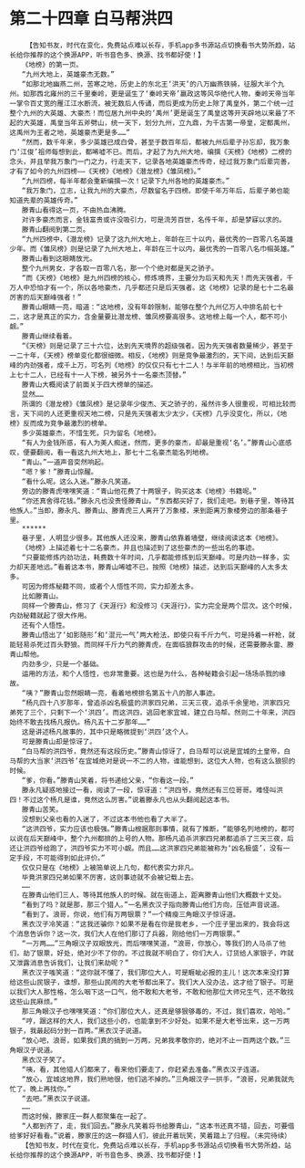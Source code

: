 # 第二十四章 白马帮洪四
        【告知书友，时代在变化，免费站点难以长存，手机app多书源站点切换看书大势所趋，站长给你推荐的这个换源APP，听书音色多、换源、找书都好使！】
       《地榜》的第一页。
       “九州大地上，英雄豪杰无数。”
       “如那北地幽燕二州，苦寒之地，历史上的东北王‘洪天’的八万幽燕铁骑，征服大半个九州。如那西北雍州的三千里秦岭，更是诞生了‘秦岭天帝’嬴政这等风华绝代人物，秦岭天帝当年一掌令百丈宽的雁江江水断流，被无数后人传诵，而后更成为历史上除了禹皇外，第二个统一过整个九州的大英雄、大豪杰！而位居九州中央的‘禹州’更是诞生了禹皇这等开天辟地以来最了不起的大英雄，禹皇当年五斧劈山，统一天下，划分九州，立九鼎，为千古第一帝皇，定都禹州，这禹州为王者之地，英雄豪杰更是多……”
       “然而，数千年来，多少英雄已成白骨，甚至于数百年后，都被九州后辈子孙忘却，我万象门‘江俊’祖师每想到此，都唏嘘不已。而后，才起了为九州大地，编撰《天榜》《地榜》二榜的念头，并且举我万象门一门之力，行走天下，记录各地英雄豪杰传奇，经过我万象门后辈完善，才有了如今的九州四榜——《天榜》《地榜》《潜龙榜》《雏凤榜》。”
       “九州四榜，每半年都会重新编撰一次！记录下九州各地的英雄豪杰。”
       “我万象门，立志，让我九州的大豪杰，尽数留名于四榜。即使千年万年后，后辈子弟也能知道先辈的英雄传奇。”
       滕青山看得这一页，不由热血沸腾。
       对许多豪杰而言，金钱富贵或许没吸引力，可是流芳百世，名传千年，却是梦寐以求的。
       滕青山翻阅到第二页。
       “九州四榜中，《潜龙榜》记录了这九州大地上，年龄在三十以内，最优秀的一百零八名英雄少年。而《雏凤榜》则是记录了九州大地上，年龄在三十以内，最优秀的一百零八名巾帼英雄。”
       滕青山看到这眼睛放光。
       整个九州男女，才各取一百零八名，那一个个绝对都是天之骄子。
       “而《天榜》《地榜》是九州四榜的核心，修炼境界，主要分为后天和先天！而先天强者，千万人中恐怕才有一个，所以各地豪杰，几乎都还只是后天强者。这《地榜》记录的是七十二名最厉害的后天巅峰强者！”
       滕青山眼睛一亮，暗道：“这地榜，没有年龄限制，能够在整个九州亿万人中排名前七十二，这才是真正的实力，含金量要比潜龙榜、雏凤榜要高很多。这地榜上每一个人，都不可小觑。”
       滕青山继续看着。
       “《天榜》则是记录了三十六位，达到先天境界的超级强者。因为先天强者数量稀少，甚至于一二十年，《天榜》榜单变化都很细微。相反，《地榜》则是竞争最激烈的，天下间，达到后天巅峰的内劲强者，成千上万，可名列《地榜》的仅仅只有七十二人！与半年前的地榜相比，当初榜上七十二人，已经有十一人下榜，被另外十一名豪杰顶替。”
       滕青山大概阅读了前面关于四大榜单的描述。
       显然……
       所谓的《潜龙榜》《雏凤榜》是记录年少俊杰、天之骄子的，虽然许多人很重视，可相比较而言，天下间的人还更重视天地二榜，只是先天强者太少太少，《天榜》几乎没变化，所以，《地榜》反而成为竞争最激烈的榜单。
       多少英雄豪杰，不惜生死，只为留名《地榜》。
       “有人为金钱所惑，有人为美人痴迷，然而，更多的豪杰，却最是重视‘名’。”滕青山心底感叹，便要翻阅，看一看这九州大地上，那七十二名豪杰能名列地榜。
       “青山。”一道声音突然响起。
       “嗯？爹！”滕青山惊醒。
       “看什么呢。这么入迷。”滕永凡笑道。
       旁边的滕青虎嘿嘿笑道：“青山他花费了十两银子，购买这本《地榜》书籍呢。”
       “你还真舍得花钱。”滕永凡也没责怪滕青山，“东西都买好了，我们走吧。到巷子里，等待其他族人。”当即，滕永凡、滕青山、滕青虎三人离开了万象楼，来到距离万象楼旁边的那条巷子里。
       ******
       巷子里，人明显少很多。其他族人还没来，滕青山依靠着墙壁，继续阅读这本《地榜》。
       《地榜》上描述着七十二名豪杰，并且也描述到了这些豪杰的一些出名的事迹。
       “只要能修炼内劲功法，耗费数十年时间，几乎都能修炼到后天巅峰。可是内劲一样多，实力却天差地远。”看着这本书，滕青山唏嘘不已，按照《地榜》描述，达到后天巅峰的人太多太多。
       可因为修炼秘籍不同，或者个人悟性不同，实力却差太多。
       比如滕青山。
       同样一个滕青山，修习了《天涯行》和没修习《天涯行》，实力完全是两个层次。这个时候，内劲秘籍就起了很大作用。
       还有个人悟性。
       滕青山悟出了‘如影随形’和‘混元一气’两大枪法，即使只有千斤力气，可是持着一杆枪，就能轻易杀死过百头野狼。而同样千斤力气的滕青虎，在面临狼群攻击的时候，还需要滕永雷、滕青山帮他。
       内劲多少，只是一个基础。
       运用的方法，和个人悟性，也非常重要。这也是为什么，各种秘籍会引起一场场杀戮的缘故。
       “咦？”滕青山忽然眼睛一亮，看着地榜排名第五十八的那人事迹。
       “杨凡四十八岁那年，曾追杀凶名极盛的洪家四兄弟，三天三夜，追杀千余里地，洪家四兄弟死了三个，只剩下一个‘洪四’。而这洪四，逃回老家宜城，建立白马帮。然则二十年来，洪四始终不敢去找杨凡报仇。杨凡五十二岁那年……”
       这是讲述杨凡故事的，其中只是略微提到‘洪四’这个人。
       可是滕青山却是惊讶了。
       “白马帮的洪四爷，竟然还有这段历史。”滕青山惊讶了，白马帮可以说是宜城的土皇帝，白马帮的大当家‘洪四爷’在宜城绝对是说一不二的人物，谁能想到，这位大人物，也有这么狼狈的时候。
       “爹，你看。”滕青山笑着，将书递给父亲，“你看这一段。”
       滕永凡疑惑地接过一看，阅读了一段，惊讶道：“洪四爷，竟然还有三位哥哥。难怪叫洪四！不过这个杨凡是谁，竟然这么厉害。”说着滕永凡也从头翻阅起这本书。
       滕青山苦笑。
       没想到父亲也看的入迷了，不过这本书他也看了大半了。
       “这洪四爷，实力应该也极强。”滕青山根据那则事情，就有了推断，“能够名列地榜的，都可以说在后天巅峰中，整个九州都排的上号的人物。那杨凡追杀洪家四兄弟都追杀了三天三夜，后还让洪四爷给跑了，洪四爷实力不可小觑。而且……这洪家四兄弟能被称为‘凶名极盛’，没有一定手段，不可能得到如此评价。”
       仅仅只是在《地榜》上被简单说上几句，都代表实力非凡。
       毕竟洪家四兄弟如果不厉害，这则事迹就不会被记载上去。
       ……
       在滕青山他们三人，等待其他族人的时候。就在街道上，距离滕青山他们大概数十丈处。
       “看到了吗？就是那，那三个猎人。”一名黑衣汉子指向滕青山他们方向，压低声音说道。
       “看到了。浪哥，你说，他们有万两银票？”一个精瘦三角眼汉子惊讶道。
       黑衣汉子冷笑道：“这我还骗你？如果不是看在你是我老乡，一个庄子里出来的，我会将这个消息告诉你？这一次，我们大人在他们那订了兵器，刚给他们一万两银票。”
       “一万两……”三角眼汉子双眼放光，而后嘿嘿笑道，“浪哥，你放心，等我们的人马杀了他们，劫了银票，好处，绝对少不了你的。不过我就不明白了，你们大人，订货给人家银子，咋就又泄露消息告诉我们，让我们来劫呢？”
       黑衣汉子嗤笑道：“这你就不懂了，我们那位大人，可是睚眦必报的主儿！这次本来没打算给这些山民银子，谁想，那些山民闹的大老爷都出来了。我们大人没办法，这才给了银子。可是以我们大人那性格，怎么咽下这一口气，他不敢和大老爷，不敢和他那位大师兄生气，还不敢找这些山民麻烦。”
       那三角眼汉子也嘿嘿笑道：“你们那位大人，还真是够狠够毒的，不过，我们喜欢，哈哈。”
       “哼，跟这样的大人，我们这些小的，也能拿到不少好处。如果不是大老爷出来，这一万两银子，我最起码分到一百两。”黑衣汉子说道。
       “放心吧，浪哥，如果我们真的搞到一万两，兄弟我孝敬你的，绝对不止一百两这个数。”三角眼汉子说道。
       黑衣汉子笑了。
       “咦，看，其他猎人们都来了，看来他们要走了，你赶紧去准备。”黑衣汉子连道。
       “放心，宜城这地界，我们熟地很，他们逃不掉的。”三角眼汉子一拱手，“浪哥，兄弟我就先忙了。晚上再找你。”
       “去吧。”黑衣汉子说道。
       ……
       而这时候，滕家庄一群人都聚集在一起了。
       “人都到齐了，走，我们回去。”滕永凡笑着将书给滕青山，“这本书还真不错，回去，可要借给爹好好看看。”说着，滕家庄的这一群猎人们，彼此开着玩笑，笑着踏上了归程。（未完待续）
       【告知书友，时代在变化，免费站点难以长存，手机app多书源站点切换看书大势所趋，站长给你推荐的这个换源APP，听书音色多、换源、找书都好使！】